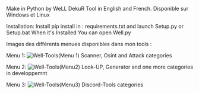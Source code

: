 Make in Python by WeLL DekuR
Tool in English and French.
Disponible sur Windows et Linux

Installation:
Install pip install in : requirements.txt and launch Setup.py or Setup.bat
When it's Installed You can open Well.py

Images des différents menues disponibles dans mon tools :

Menu 1:
![Well-Tools(Menu 1)](https://github.com/user-attachments/assets/15ad8bbb-8e01-44a3-848c-af9cb10886f0)
Scanner, Osint and Attack categories

Menu 2:
![Well-Tools(Menu2)](https://github.com/user-attachments/assets/26494400-ff04-4156-a24b-f757b9ce3c17)
Look-UP, Generator and one more categories in developpemnt

Menu 3:
![Well-Tools(Menu3)](https://github.com/user-attachments/assets/e8640c14-e26c-4aff-b23f-46f5376b247b)
Discord-Tools categories
